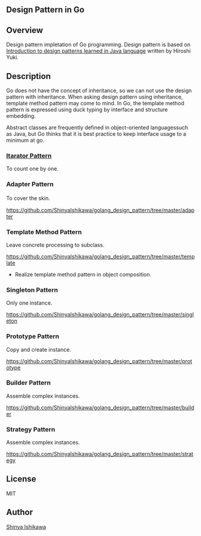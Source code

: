 ## Design Pattern in Go

## Overview
Design pattern impletation of Go programming.
Design pattern is based on [Introduction to design patterns learned in Java language](https://www.amazon.co.jp/exec/obidos/ASIN/4797327030/hyuki-22/) written by Hiroshi Yuki.

## Description
Go does not have the concept of inheritance, so we can not use the design pattern with inheritance.
When asking design pattern using inheritance, template method pattern may come to mind.
In Go, the template method pattern is expressed using duck typing by interface and structure embedding.

Abstract classes are frequently defined in object-oriented languages ​​such as Java, but Go thinks that it is best practice to keep interface usage to a minimum at go.

### [Itarator Pattern](https://github.com/ShinyaIshikawa/golang_design_pattern/tree/master/iterator)
To count one by one.

### Adapter Pattern
To cover the skin. 　

<https://github.com/ShinyaIshikawa/golang_design_pattern/tree/master/adapter>

### Template Method Pattern
Leave concrete processing to subclass. 

<https://github.com/ShinyaIshikawa/golang_design_pattern/tree/master/template>
* Realize template method pattern in object composition.

### Singleton Pattern
Only one instance. 

<https://github.com/ShinyaIshikawa/golang_design_pattern/tree/master/singleton>

### Prototype Pattern
Copy and create instance. 

<https://github.com/ShinyaIshikawa/golang_design_pattern/tree/master/prototype>

### Builder Pattern
Assemble complex instances. 

<https://github.com/ShinyaIshikawa/golang_design_pattern/tree/master/builder>

### Strategy Pattern
Assemble complex instances.  

<https://github.com/ShinyaIshikawa/golang_design_pattern/tree/master/strategy>


## License
MIT
## Author

[Shinya Ishikawa](https://github.com/ShinyaIshikawa)
